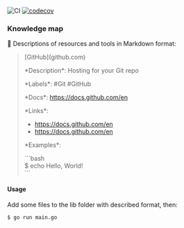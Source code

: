 ![CI](https://github.com/ant1k9/knowledge-map/workflows/test/badge.svg)
[![codecov](https://codecov.io/gh/ant1k9/knowledge-map/branch/main/graph/badge.svg)](https://codecov.io/gh/ant1k9/knowledge-map)

### Knowledge map

🔗 Descriptions of resources and tools in Markdown format:

> \[GitHub\]\(github.com\)
>
> \*Description\*: Hosting for your Git repo
>
> \*Labels\*: #Git #GitHub
>
> \*Docs\*: https://docs.github.com/en
>
> \*Links\*:
>  - https://docs.github.com/en
>  - https://docs.github.com/en
>
> \*Examples\*:
>
> \```bash  
> $ echo Hello, World!  
> \```  

#### Usage

Add some files to the lib folder with described format, then:

```bash
$ go run main.go
```
